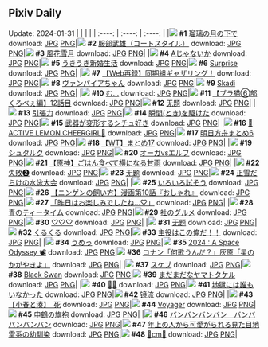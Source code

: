 ## Pixiv Daily
Update: 2024-01-31
|      |      |      |
| :----: | :----: | :----: |
|![](https://pixiv.microyu.workers.dev/c/240x480/img-master/img/2024/01/28/00/00/18/115537354_p0_master1200.jpg) **#1** [瑠璃の月の下で](https://www.pixiv.net/artworks/115537354) download: [JPG](https://pixiv.microyu.workers.dev/img-original/img/2024/01/28/00/00/18/115537354_p0.jpg) [PNG](https://pixiv.microyu.workers.dev/img-original/img/2024/01/28/00/00/18/115537354_p0.png)|![](https://pixiv.microyu.workers.dev/c/240x480/img-master/img/2024/01/28/00/00/38/115537420_p0_master1200.jpg) **#2** [服部武雄（コートスタイル）](https://www.pixiv.net/artworks/115537420) download: [JPG](https://pixiv.microyu.workers.dev/img-original/img/2024/01/28/00/00/38/115537420_p0.jpg) [PNG](https://pixiv.microyu.workers.dev/img-original/img/2024/01/28/00/00/38/115537420_p0.png)|![](https://pixiv.microyu.workers.dev/c/240x480/img-master/img/2024/01/29/00/00/45/115570885_p0_master1200.jpg) **#3** [風花雪月](https://www.pixiv.net/artworks/115570885) download: [JPG](https://pixiv.microyu.workers.dev/img-original/img/2024/01/29/00/00/45/115570885_p0.jpg) [PNG](https://pixiv.microyu.workers.dev/img-original/img/2024/01/29/00/00/45/115570885_p0.png)|
|![](https://pixiv.microyu.workers.dev/c/240x480/img-master/img/2024/01/28/17/22/09/115557393_p0_master1200.jpg) **#4** [Aじゃないか](https://www.pixiv.net/artworks/115557393) download: [JPG](https://pixiv.microyu.workers.dev/img-original/img/2024/01/28/17/22/09/115557393_p0.jpg) [PNG](https://pixiv.microyu.workers.dev/img-original/img/2024/01/28/17/22/09/115557393_p0.png)|![](https://pixiv.microyu.workers.dev/c/240x480/img-master/img/2024/01/29/02/03/21/115544584_p0_master1200.jpg) **#5** [うきうき新婚生活](https://www.pixiv.net/artworks/115544584) download: [JPG](https://pixiv.microyu.workers.dev/img-original/img/2024/01/29/02/03/21/115544584_p0.jpg) [PNG](https://pixiv.microyu.workers.dev/img-original/img/2024/01/29/02/03/21/115544584_p0.png)|![](https://pixiv.microyu.workers.dev/c/240x480/img-master/img/2024/01/30/20/26/39/115539938_p0_master1200.jpg) **#6** [Surprise](https://www.pixiv.net/artworks/115539938) download: [JPG](https://pixiv.microyu.workers.dev/img-original/img/2024/01/30/20/26/39/115539938_p0.jpg) [PNG](https://pixiv.microyu.workers.dev/img-original/img/2024/01/30/20/26/39/115539938_p0.png)|
|![](https://pixiv.microyu.workers.dev/c/240x480/img-master/img/2024/01/28/13/00/48/115551150_p0_master1200.jpg) **#7** [【Web再録】同期組ギャザリング！](https://www.pixiv.net/artworks/115551150) download: [JPG](https://pixiv.microyu.workers.dev/img-original/img/2024/01/28/13/00/48/115551150_p0.jpg) [PNG](https://pixiv.microyu.workers.dev/img-original/img/2024/01/28/13/00/48/115551150_p0.png)|![](https://pixiv.microyu.workers.dev/c/240x480/img-master/img/2024/01/29/00/00/53/115570909_p0_master1200.jpg) **#8** [ヴァンパイアちゃん](https://www.pixiv.net/artworks/115570909) download: [JPG](https://pixiv.microyu.workers.dev/img-original/img/2024/01/29/00/00/53/115570909_p0.jpg) [PNG](https://pixiv.microyu.workers.dev/img-original/img/2024/01/29/00/00/53/115570909_p0.png)|![](https://pixiv.microyu.workers.dev/c/240x480/img-master/img/2024/01/29/16/55/04/115586063_p0_master1200.jpg) **#9** [Skadi](https://www.pixiv.net/artworks/115586063) download: [JPG](https://pixiv.microyu.workers.dev/img-original/img/2024/01/29/16/55/04/115586063_p0.jpg) [PNG](https://pixiv.microyu.workers.dev/img-original/img/2024/01/29/16/55/04/115586063_p0.png)|
|![](https://pixiv.microyu.workers.dev/c/240x480/img-master/img/2024/01/28/16/34/50/115556160_p0_master1200.jpg) **#10** [む…](https://www.pixiv.net/artworks/115556160) download: [JPG](https://pixiv.microyu.workers.dev/img-original/img/2024/01/28/16/34/50/115556160_p0.jpg) [PNG](https://pixiv.microyu.workers.dev/img-original/img/2024/01/28/16/34/50/115556160_p0.png)|![](https://pixiv.microyu.workers.dev/c/240x480/img-master/img/2024/01/29/18/51/42/115588575_p0_master1200.jpg) **#11** [【ブラ猫⑥部 くろべぇ編】12話目](https://www.pixiv.net/artworks/115588575) download: [JPG](https://pixiv.microyu.workers.dev/img-original/img/2024/01/29/18/51/42/115588575_p0.jpg) [PNG](https://pixiv.microyu.workers.dev/img-original/img/2024/01/29/18/51/42/115588575_p0.png)|![](https://pixiv.microyu.workers.dev/c/240x480/img-master/img/2024/01/28/02/31/06/115541470_p0_master1200.jpg) **#12** [无题](https://www.pixiv.net/artworks/115541470) download: [JPG](https://pixiv.microyu.workers.dev/img-original/img/2024/01/28/02/31/06/115541470_p0.jpg) [PNG](https://pixiv.microyu.workers.dev/img-original/img/2024/01/28/02/31/06/115541470_p0.png)|
|![](https://pixiv.microyu.workers.dev/c/240x480/img-master/img/2024/01/28/18/00/05/115558433_p0_master1200.jpg) **#13** [引張力](https://www.pixiv.net/artworks/115558433) download: [JPG](https://pixiv.microyu.workers.dev/img-original/img/2024/01/28/18/00/05/115558433_p0.jpg) [PNG](https://pixiv.microyu.workers.dev/img-original/img/2024/01/28/18/00/05/115558433_p0.png)|![](https://pixiv.microyu.workers.dev/c/240x480/img-master/img/2024/01/28/02/45/39/115541702_p0_master1200.jpg) **#14** [瞬間(とき)を駆けた](https://www.pixiv.net/artworks/115541702) download: [JPG](https://pixiv.microyu.workers.dev/img-original/img/2024/01/28/02/45/39/115541702_p0.jpg) [PNG](https://pixiv.microyu.workers.dev/img-original/img/2024/01/28/02/45/39/115541702_p0.png)|![](https://pixiv.microyu.workers.dev/c/240x480/img-master/img/2024/01/29/13/09/25/115580163_p0_master1200.jpg) **#15** [武器が変形するシチュ好き](https://www.pixiv.net/artworks/115580163) download: [JPG](https://pixiv.microyu.workers.dev/img-original/img/2024/01/29/13/09/25/115580163_p0.jpg) [PNG](https://pixiv.microyu.workers.dev/img-original/img/2024/01/29/13/09/25/115580163_p0.png)|
|![](https://pixiv.microyu.workers.dev/c/240x480/img-master/img/2024/01/29/00/00/00/115570730_p0_master1200.jpg) **#16** [💛ACTIVE LEMON CHEERGIRL💛](https://www.pixiv.net/artworks/115570730) download: [JPG](https://pixiv.microyu.workers.dev/img-original/img/2024/01/29/00/00/00/115570730_p0.jpg) [PNG](https://pixiv.microyu.workers.dev/img-original/img/2024/01/29/00/00/00/115570730_p0.png)|![](https://pixiv.microyu.workers.dev/c/240x480/img-master/img/2024/01/28/00/25/59/115538515_p0_master1200.jpg) **#17** [明日方舟まとめ6](https://www.pixiv.net/artworks/115538515) download: [JPG](https://pixiv.microyu.workers.dev/img-original/img/2024/01/28/00/25/59/115538515_p0.jpg) [PNG](https://pixiv.microyu.workers.dev/img-original/img/2024/01/28/00/25/59/115538515_p0.png)|![](https://pixiv.microyu.workers.dev/c/240x480/img-master/img/2024/01/29/01/20/56/115573453_p0_master1200.jpg) **#18** [【WT】まとめ17](https://www.pixiv.net/artworks/115573453) download: [JPG](https://pixiv.microyu.workers.dev/img-original/img/2024/01/29/01/20/56/115573453_p0.jpg) [PNG](https://pixiv.microyu.workers.dev/img-original/img/2024/01/29/01/20/56/115573453_p0.png)|
|![](https://pixiv.microyu.workers.dev/c/240x480/img-master/img/2024/01/29/16/53/03/115586025_p0_master1200.jpg) **#19** [シュタルク](https://www.pixiv.net/artworks/115586025) download: [JPG](https://pixiv.microyu.workers.dev/img-original/img/2024/01/29/16/53/03/115586025_p0.jpg) [PNG](https://pixiv.microyu.workers.dev/img-original/img/2024/01/29/16/53/03/115586025_p0.png)|![](https://pixiv.microyu.workers.dev/c/240x480/img-master/img/2024/01/28/12/23/13/115550346_p0_master1200.jpg) **#20** [オーガvsエルフ](https://www.pixiv.net/artworks/115550346) download: [JPG](https://pixiv.microyu.workers.dev/img-original/img/2024/01/28/12/23/13/115550346_p0.jpg) [PNG](https://pixiv.microyu.workers.dev/img-original/img/2024/01/28/12/23/13/115550346_p0.png)|![](https://pixiv.microyu.workers.dev/c/240x480/img-master/img/2024/01/28/13/29/28/115551740_p0_master1200.jpg) **#21** [【原神】ごはん食べて横になる甘雨](https://www.pixiv.net/artworks/115551740) download: [JPG](https://pixiv.microyu.workers.dev/img-original/img/2024/01/28/13/29/28/115551740_p0.jpg) [PNG](https://pixiv.microyu.workers.dev/img-original/img/2024/01/28/13/29/28/115551740_p0.png)|
|![](https://pixiv.microyu.workers.dev/c/240x480/img-master/img/2024/01/28/22/09/25/115566673_p0_master1200.jpg) **#22** [失敗❷](https://www.pixiv.net/artworks/115566673) download: [JPG](https://pixiv.microyu.workers.dev/img-original/img/2024/01/28/22/09/25/115566673_p0.jpg) [PNG](https://pixiv.microyu.workers.dev/img-original/img/2024/01/28/22/09/25/115566673_p0.png)|![](https://pixiv.microyu.workers.dev/c/240x480/img-master/img/2024/01/28/22/25/34/115567226_p0_master1200.jpg) **#23** [无题](https://www.pixiv.net/artworks/115567226) download: [JPG](https://pixiv.microyu.workers.dev/img-original/img/2024/01/28/22/25/34/115567226_p0.jpg) [PNG](https://pixiv.microyu.workers.dev/img-original/img/2024/01/28/22/25/34/115567226_p0.png)|![](https://pixiv.microyu.workers.dev/c/240x480/img-master/img/2024/01/28/00/00/04/115537278_p0_master1200.jpg) **#24** [正雪だらけの水泳大会](https://www.pixiv.net/artworks/115537278) download: [JPG](https://pixiv.microyu.workers.dev/img-original/img/2024/01/28/00/00/04/115537278_p0.jpg) [PNG](https://pixiv.microyu.workers.dev/img-original/img/2024/01/28/00/00/04/115537278_p0.png)|
|![](https://pixiv.microyu.workers.dev/c/240x480/img-master/img/2024/01/28/20/35/20/115563166_p0_master1200.jpg) **#25** [いろいろ試そう](https://www.pixiv.net/artworks/115563166) download: [JPG](https://pixiv.microyu.workers.dev/img-original/img/2024/01/28/20/35/20/115563166_p0.jpg) [PNG](https://pixiv.microyu.workers.dev/img-original/img/2024/01/28/20/35/20/115563166_p0.png)|![](https://pixiv.microyu.workers.dev/c/240x480/img-master/img/2024/01/29/08/56/13/115579209_p0_master1200.jpg) **#26** [【ニンゲンの飼い方】漫画第10話『おしゃれ』](https://www.pixiv.net/artworks/115579209) download: [JPG](https://pixiv.microyu.workers.dev/img-original/img/2024/01/29/08/56/13/115579209_p0.jpg) [PNG](https://pixiv.microyu.workers.dev/img-original/img/2024/01/29/08/56/13/115579209_p0.png)|![](https://pixiv.microyu.workers.dev/c/240x480/img-master/img/2024/01/28/00/46/26/115539125_p0_master1200.jpg) **#27** [「昨日はお楽しみでしたね…♡」](https://www.pixiv.net/artworks/115539125) download: [JPG](https://pixiv.microyu.workers.dev/img-original/img/2024/01/28/00/46/26/115539125_p0.jpg) [PNG](https://pixiv.microyu.workers.dev/img-original/img/2024/01/28/00/46/26/115539125_p0.png)|
|![](https://pixiv.microyu.workers.dev/c/240x480/img-master/img/2024/01/29/15/50/16/115585019_p0_master1200.jpg) **#28** [青のティータイム](https://www.pixiv.net/artworks/115585019) download: [JPG](https://pixiv.microyu.workers.dev/img-original/img/2024/01/29/15/50/16/115585019_p0.jpg) [PNG](https://pixiv.microyu.workers.dev/img-original/img/2024/01/29/15/50/16/115585019_p0.png)|![](https://pixiv.microyu.workers.dev/c/240x480/img-master/img/2024/01/29/17/55/35/115587228_p0_master1200.jpg) **#29** [社のグルメ](https://www.pixiv.net/artworks/115587228) download: [JPG](https://pixiv.microyu.workers.dev/img-original/img/2024/01/29/17/55/35/115587228_p0.jpg) [PNG](https://pixiv.microyu.workers.dev/img-original/img/2024/01/29/17/55/35/115587228_p0.png)|![](https://pixiv.microyu.workers.dev/c/240x480/img-master/img/2024/01/29/07/00/01/115577745_p0_master1200.jpg) **#30** [♡♡♡](https://www.pixiv.net/artworks/115577745) download: [JPG](https://pixiv.microyu.workers.dev/img-original/img/2024/01/29/07/00/01/115577745_p0.jpg) [PNG](https://pixiv.microyu.workers.dev/img-original/img/2024/01/29/07/00/01/115577745_p0.png)|
|![](https://pixiv.microyu.workers.dev/c/240x480/img-master/img/2024/01/28/23/52/00/115570399_p0_master1200.jpg) **#31** [无题](https://www.pixiv.net/artworks/115570399) download: [JPG](https://pixiv.microyu.workers.dev/img-original/img/2024/01/28/23/52/00/115570399_p0.jpg) [PNG](https://pixiv.microyu.workers.dev/img-original/img/2024/01/28/23/52/00/115570399_p0.png)|![](https://pixiv.microyu.workers.dev/c/240x480/img-master/img/2024/01/28/21/32/38/115565344_p0_master1200.jpg) **#32** [くるくる](https://www.pixiv.net/artworks/115565344) download: [JPG](https://pixiv.microyu.workers.dev/img-original/img/2024/01/28/21/32/38/115565344_p0.jpg) [PNG](https://pixiv.microyu.workers.dev/img-original/img/2024/01/28/21/32/38/115565344_p0.png)|![](https://pixiv.microyu.workers.dev/c/240x480/img-master/img/2024/01/28/00/21/54/115538410_p0_master1200.jpg) **#33** [主役はこの俺だ！！](https://www.pixiv.net/artworks/115538410) download: [JPG](https://pixiv.microyu.workers.dev/img-original/img/2024/01/28/00/21/54/115538410_p0.jpg) [PNG](https://pixiv.microyu.workers.dev/img-original/img/2024/01/28/00/21/54/115538410_p0.png)|
|![](https://pixiv.microyu.workers.dev/c/240x480/img-master/img/2024/01/28/01/25/29/115540123_p0_master1200.jpg) **#34** [うめっ](https://www.pixiv.net/artworks/115540123) download: [JPG](https://pixiv.microyu.workers.dev/img-original/img/2024/01/28/01/25/29/115540123_p0.jpg) [PNG](https://pixiv.microyu.workers.dev/img-original/img/2024/01/28/01/25/29/115540123_p0.png)|![](https://pixiv.microyu.workers.dev/c/240x480/img-master/img/2024/01/29/20/32/59/115591221_p0_master1200.jpg) **#35** [2024 : A Space Odyssey 📽](https://www.pixiv.net/artworks/115591221) download: [JPG](https://pixiv.microyu.workers.dev/img-original/img/2024/01/29/20/32/59/115591221_p0.jpg) [PNG](https://pixiv.microyu.workers.dev/img-original/img/2024/01/29/20/32/59/115591221_p0.png)|![](https://pixiv.microyu.workers.dev/c/240x480/img-master/img/2024/01/28/12/05/38/115549967_p0_master1200.jpg) **#36** [コナン「何歌うんだ？」灰原「星のかがやきよ」](https://www.pixiv.net/artworks/115549967) download: [JPG](https://pixiv.microyu.workers.dev/img-original/img/2024/01/28/12/05/38/115549967_p0.jpg) [PNG](https://pixiv.microyu.workers.dev/img-original/img/2024/01/28/12/05/38/115549967_p0.png)|
|![](https://pixiv.microyu.workers.dev/c/240x480/img-master/img/2024/01/28/00/12/58/115538105_p0_master1200.jpg) **#37** [スケブ](https://www.pixiv.net/artworks/115538105) download: [JPG](https://pixiv.microyu.workers.dev/img-original/img/2024/01/28/00/12/58/115538105_p0.jpg) [PNG](https://pixiv.microyu.workers.dev/img-original/img/2024/01/28/00/12/58/115538105_p0.png)|![](https://pixiv.microyu.workers.dev/c/240x480/img-master/img/2024/01/28/00/14/05/115538153_p0_master1200.jpg) **#38** [Black Swan](https://www.pixiv.net/artworks/115538153) download: [JPG](https://pixiv.microyu.workers.dev/img-original/img/2024/01/28/00/14/05/115538153_p0.jpg) [PNG](https://pixiv.microyu.workers.dev/img-original/img/2024/01/28/00/14/05/115538153_p0.png)|![](https://pixiv.microyu.workers.dev/c/240x480/img-master/img/2024/01/29/00/01/24/115570982_p0_master1200.jpg) **#39** [まだまだなヤマトタケル](https://www.pixiv.net/artworks/115570982) download: [JPG](https://pixiv.microyu.workers.dev/img-original/img/2024/01/29/00/01/24/115570982_p0.jpg) [PNG](https://pixiv.microyu.workers.dev/img-original/img/2024/01/29/00/01/24/115570982_p0.png)|
|![](https://pixiv.microyu.workers.dev/c/240x480/img-master/img/2024/01/28/00/00/14/115537336_p0_master1200.jpg) **#40** [👿🍴](https://www.pixiv.net/artworks/115537336) download: [JPG](https://pixiv.microyu.workers.dev/img-original/img/2024/01/28/00/00/14/115537336_p0.jpg) [PNG](https://pixiv.microyu.workers.dev/img-original/img/2024/01/28/00/00/14/115537336_p0.png)|![](https://pixiv.microyu.workers.dev/c/240x480/img-master/img/2024/01/28/11/26/13/115549020_p0_master1200.jpg) **#41** [地獄には誰もいなかった](https://www.pixiv.net/artworks/115549020) download: [JPG](https://pixiv.microyu.workers.dev/img-original/img/2024/01/28/11/26/13/115549020_p0.jpg) [PNG](https://pixiv.microyu.workers.dev/img-original/img/2024/01/28/11/26/13/115549020_p0.png)|![](https://pixiv.microyu.workers.dev/c/240x480/img-master/img/2024/01/28/21/26/16/115565090_p0_master1200.jpg) **#42** [镜流](https://www.pixiv.net/artworks/115565090) download: [JPG](https://pixiv.microyu.workers.dev/img-original/img/2024/01/28/21/26/16/115565090_p0.jpg) [PNG](https://pixiv.microyu.workers.dev/img-original/img/2024/01/28/21/26/16/115565090_p0.png)|
|![](https://pixiv.microyu.workers.dev/c/240x480/img-master/img/2024/01/28/20/33/11/115563104_p0_master1200.jpg) **#43** [【小春と湊】　死](https://www.pixiv.net/artworks/115563104) download: [JPG](https://pixiv.microyu.workers.dev/img-original/img/2024/01/28/20/33/11/115563104_p0.jpg) [PNG](https://pixiv.microyu.workers.dev/img-original/img/2024/01/28/20/33/11/115563104_p0.png)|![](https://pixiv.microyu.workers.dev/c/240x480/img-master/img/2024/01/28/12/29/58/115550491_p0_master1200.jpg) **#44** [Voyager](https://www.pixiv.net/artworks/115550491) download: [JPG](https://pixiv.microyu.workers.dev/img-original/img/2024/01/28/12/29/58/115550491_p0.jpg) [PNG](https://pixiv.microyu.workers.dev/img-original/img/2024/01/28/12/29/58/115550491_p0.png)|![](https://pixiv.microyu.workers.dev/c/240x480/img-master/img/2024/01/29/17/56/47/115587250_p0_master1200.jpg) **#45** [申鶴の旗袍](https://www.pixiv.net/artworks/115587250) download: [JPG](https://pixiv.microyu.workers.dev/img-original/img/2024/01/29/17/56/47/115587250_p0.jpg) [PNG](https://pixiv.microyu.workers.dev/img-original/img/2024/01/29/17/56/47/115587250_p0.png)|
|![](https://pixiv.microyu.workers.dev/c/240x480/img-master/img/2024/01/28/00/20/17/115538365_p0_master1200.jpg) **#46** [バンバンバンバン　バンババンバンバン](https://www.pixiv.net/artworks/115538365) download: [JPG](https://pixiv.microyu.workers.dev/img-original/img/2024/01/28/00/20/17/115538365_p0.jpg) [PNG](https://pixiv.microyu.workers.dev/img-original/img/2024/01/28/00/20/17/115538365_p0.png)|![](https://pixiv.microyu.workers.dev/c/240x480/img-master/img/2024/01/28/18/02/27/115558599_p0_master1200.jpg) **#47** [年上の人から可愛がられる見た目地雷系の幼馴染](https://www.pixiv.net/artworks/115558599) download: [JPG](https://pixiv.microyu.workers.dev/img-original/img/2024/01/28/18/02/27/115558599_p0.jpg) [PNG](https://pixiv.microyu.workers.dev/img-original/img/2024/01/28/18/02/27/115558599_p0.png)|![](https://pixiv.microyu.workers.dev/c/240x480/img-master/img/2024/01/28/20/59/01/115563986_p0_master1200.jpg) **#48** [💖cm💖](https://www.pixiv.net/artworks/115563986) download: [JPG](https://pixiv.microyu.workers.dev/img-original/img/2024/01/28/20/59/01/115563986_p0.jpg) [PNG](https://pixiv.microyu.workers.dev/img-original/img/2024/01/28/20/59/01/115563986_p0.png)|
